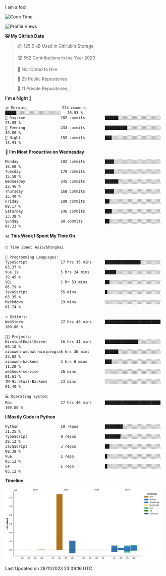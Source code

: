 I am a fool.

<!--START_SECTION:waka-->
![Code Time](http://img.shields.io/badge/Code%20Time-937%20hrs%2020%20mins-blue)

![Profile Views](http://img.shields.io/badge/Profile%20Views-26-blue)

**🐱 My GitHub Data** 

> 📦 125.6 kB Used in GitHub's Storage 
 > 
> 🏆 552 Contributions in the Year 2023
 > 
> 🚫 Not Opted to Hire
 > 
> 📜 25 Public Repositories 
 > 
> 🔑 11 Private Repositories 
 > 
**I'm a Night 🦉** 

```text
🌞 Morning                224 commits         █████░░░░░░░░░░░░░░░░░░░░   20.53 % 
🌆 Daytime                282 commits         ██████░░░░░░░░░░░░░░░░░░░   25.85 % 
🌃 Evening                433 commits         ██████████░░░░░░░░░░░░░░░   39.69 % 
🌙 Night                  152 commits         ███░░░░░░░░░░░░░░░░░░░░░░   13.93 % 
```
📅 **I'm Most Productive on Wednesday** 

```text
Monday                   182 commits         ████░░░░░░░░░░░░░░░░░░░░░   16.68 % 
Tuesday                  170 commits         ████░░░░░░░░░░░░░░░░░░░░░   15.58 % 
Wednesday                245 commits         ██████░░░░░░░░░░░░░░░░░░░   22.46 % 
Thursday                 168 commits         ████░░░░░░░░░░░░░░░░░░░░░   15.40 % 
Friday                   100 commits         ██░░░░░░░░░░░░░░░░░░░░░░░   09.17 % 
Saturday                 146 commits         ███░░░░░░░░░░░░░░░░░░░░░░   13.38 % 
Sunday                   80 commits          ██░░░░░░░░░░░░░░░░░░░░░░░   07.33 % 
```


📊 **This Week I Spent My Time On** 

```text
🕑︎ Time Zone: Asia/Shanghai

💬 Programming Languages: 
TypeScript               17 hrs 36 mins      ████████████████░░░░░░░░░   63.37 % 
Vue.js                   5 hrs 24 mins       █████░░░░░░░░░░░░░░░░░░░░   19.45 % 
SQL                      1 hr 53 mins        ██░░░░░░░░░░░░░░░░░░░░░░░   06.79 % 
JavaScript               55 mins             █░░░░░░░░░░░░░░░░░░░░░░░░   03.35 % 
Markdown                 29 mins             ░░░░░░░░░░░░░░░░░░░░░░░░░   01.74 % 

🔥 Editors: 
WebStorm                 27 hrs 46 mins      █████████████████████████   100.00 % 

🐱‍💻 Projects: 
HiretualEmailServer      16 hrs 41 mins      ███████████████░░░░░░░░░░   60.10 % 
xiaowen-wechat-miniprogra6 hrs 36 mins       ██████░░░░░░░░░░░░░░░░░░░   23.82 % 
xiaowen-backend          3 hrs 6 mins        ███░░░░░░░░░░░░░░░░░░░░░░   11.20 % 
webhook-service          26 mins             ░░░░░░░░░░░░░░░░░░░░░░░░░   01.61 % 
TM-Hiretual-Backend      23 mins             ░░░░░░░░░░░░░░░░░░░░░░░░░   01.40 % 

💻 Operating System: 
Mac                      27 hrs 46 mins      █████████████████████████   100.00 % 
```

**I Mostly Code in Python** 

```text
Python                   10 repos            ████████░░░░░░░░░░░░░░░░░   31.25 % 
TypeScript               9 repos             ███████░░░░░░░░░░░░░░░░░░   28.12 % 
JavaScript               3 repos             ██░░░░░░░░░░░░░░░░░░░░░░░   09.38 % 
Vue                      1 repo              █░░░░░░░░░░░░░░░░░░░░░░░░   03.12 % 
C#                       1 repo              █░░░░░░░░░░░░░░░░░░░░░░░░   03.12 % 
```



**Timeline**

![Lines of Code chart](https://raw.githubusercontent.com/VeejaLiu/VeejaLiu/master/assets/bar_graph.png)


 Last Updated on 28/11/2023 23:09:16 UTC
<!--END_SECTION:waka-->
